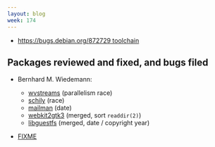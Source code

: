 ```yaml
---
layout: blog
week: 174
---
```


* [https://bugs.debian.org/872729 toolchain](https://salsa.debian.org/gnome-team/gtk2/commit/7deeede44c844e99402816ebc035de4d575f3db0)

Packages reviewed and fixed, and bugs filed
-------------------------------------------

* Bernhard M. Wiedemann:
    * [wvstreams](https://build.opensuse.org/request/show/630334) (parallelism race)
    * [schily](https://build.opensuse.org/request/show/630357) (race)
    * [mailman](https://build.opensuse.org/request/show/630980) (date)
    * [webkit2gtk3](https://bugs.webkit.org/show_bug.cgi?id=188738) (merged, sort `readdir(2)`)
    * [libguestfs](https://www.redhat.com/archives/libguestfs/2018-August/msg00230.html) (merged, date / copyright year)

* [FIXME](https://salsa.debian.org/postgresql/postgresql-common/commit/c32ca637e093b4a1a3207ccbd86d82e56d9c5937)
